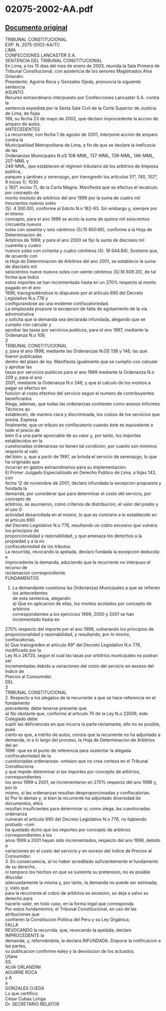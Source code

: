 
02075-2002-AA.pdf
=================
  
[Documento original](https://tc.gob.pe/jurisprudencia/2003/02075-2002-AA.pdf)  
---  
TRIBUNAL CONSTITUCIONAL  
EXP. N. 2075-2002-AA/TC  
LIMA  
CONFECCIONES LANCASTER S.A.  
SENTENCIA DEL TRIBUNAL CONSTITUCIONAL  
En Lima, a los 15 dias del mes de enero de 2003, reunida la Sala Primera de  
Tribunal Constitucional, con asistencia de los senores Magistrados Alva Orlandin:  
Presidente; Aguirre Roca y Gonzales Ojeda, pronuncia la siguiente sentencia  
ASUNTO  
Recurso extraordinario interpuesto por Confecciones Lancaster S.A. contra la  
sentencia expedida por la Sexta Sala Civil de la Corte Superior de Justicia de Lima, de fojas  
188, su fecha 23 de mayo de 2002, que declaro improcedente la accion de amparo de autos.  
ANTECEDENTES  
La recurrente, con fecha 1 de agosto de 2001, interpone accion de amparo contra la  
Municipalidad Metropolitana de Lima, a fin de que se declare la ineficacia de las  
Ordenanzas Municipales N.oS 108-MML, 137-MML, 138-MML, 146-MML, 207-MML y  
246-MML, que establecen el régimen tributario de los arbitrios de limpieza publica,  
parques y jardines y serenazgo, por transgredir los articulos 51°, 740, 102°, 9 inciso 1); 1030  
y 192°, inciso 7), de la Carta Magna. Manifiesta que se efectuo el recalculo por concepto de  
monto insoluto de arbitrios del ano 1996 por la suma de cuatro mil trescientos nuevos soles  
(S/. 4 300.00), conforme al Edicto N.o 182-93. Sin embargo y, siempre por el mismo  
concepto, para el ano 1999 se acoto la suma de quince mil seiscientos cincuenta nuevos  
soles con sesenta y seis céntimos (S/.15 650.66), conforme a la Hoja de Determinacion de  
Arbitrios de 1999; y para el ano 2000 se fijo la suma de dieciseis mil cuarenta y cuatro  
nuevos soles con ochenta y cuatro céntimos (SI. 16 044.84). Sostiene que, de acuerdo con  
la Hoja de Determinacion de Arbitrios del ano 2001, se establecio la suma de dieciseis mil  
seiscientos nueve nuevos soles con veinte céntimos (S/.16 609.20), de tal forma que todos  
estos importes se han incrementado hasta en un 270% respecto al monto pagado en el ano  
1996, transgrediéndose lo dispuesto por el articulo 690 del Decreto Legislativo N.o 776 y  
configurandose asi una evidente confiscatoriedad.  
La emplazada propone la excepcion de falta de agotamiento de la via administrativa  
y solicita que la demanda sea declarada infundada, alegando que se cumplio con calcular y  
aprobar las tasas por servicios publicos, para el ano 1997, mediante la Ordenanza N.o 108;  
2  
TRIBUNAL CONSTITUCIONAL  
y, para el ano 1998, mediante las Ordenanzas N.OS 138 y 146, las que fueron publicadas  
dentro del plazo de ley. Manifiesta igualmente que se cumplio con calcular y aprobar las  
tasas por servicios publicos para el ano 1999 mediante la Ordenanza N.o 209 y, para el ano  
2001, mediante la Ordenanza N.o 246, y que el calculo de los montos a pagar se efectuo en  
funcion al costo efectivo del servicio segun el numero de contribuyentes beneficiados  
Alega, ademas, que todas las ordenanzas contienen como anexos Informes Técnicos qu  
establecen, de manera clara y discriminada, los costos de los servicios que presta. Expresa  
finalmente, que un tributo es confiscatorio cuando éste es equivalente a todo el precio de  
bien 0 a una parte apreciable de su valor y, por tanto, los importes establecidos en la  
cuestionadas ordenanzas no tienen tal condicion, por cuanto son minimos respecto al valo  
del bien; y, que a partir de 1997, se brinda el servicio de serenazgo, lo que ha originado que  
incurran en gastos extraordinarios para su implementacion.  
El Primer Juzgado Especializado en Derecho Publico de Lima, a fojas 143, con  
fecha 12 de noviembre de 2001, declaro infundada la excepcion propuesta y fundada la  
demanda, por considerar que para determinar el costo del servicio, por concepto de  
arbitrios, se asumieron, como criterios de distribucion, el valor del predio y el uso O  
actividad desarrollada en el mismo, lo que es contrario a lo establecido en el articulo 690  
del Decreto Legislativo N.o 776, resultando un cobro excesivo que vulnera los principios de  
proporcionalidad y razonabilidad, y que amenaza los derechos a la propiedad y a la no  
confiscatoriedad de los tributos.  
La recurrida, revocando la apelada, declaro fundada la excepcion deducida e  
improcedente la demanda, aduciendo que la recurrente no interpuso el recurso de  
reclamacion correspondiente.  
FUNDAMENTOS  
1. La demandante cuestiona las Ordenanzas Municipales a que se refieren los antecedentes  
de esta sentencia, alegando:  
a) Que en aplicacion de ellas, los montos acotados por concepto de arbitrios  
correspondientes a los ejercicios 1999, 2000 y 2001 se han incrementado hasta en  
  
270% respecto del importe por el ano 1996, vulnerando los principios de  
proporcionalidad y razonabilidad, y resultando, por lo mismo, confiscatorias.  
b) Que transgreden el articulo 69° del Decreto Legislativo N.o 776, modificado por la  
Ley N.o 26725, segun el cual las tasas por arbitrios municipales no podran ser  
incrementadas debido a variaciones del costo del servicio en exceso del Indice de  
Precios al Consumidor.  
DEL  
3  
TRIBUNAL CONSTITUCIONAL  
2. Respecto a los alegatos de la recurrente a que se hace referencia en el fundamento  
precedente, debe tenerse presente que:  
a) No obstante que, conforme al articulo 70 de la Ley N.o 23506, este Colegiado debe  
suplir las deficiencias en que incurra la parte reclamante, ello no es posible, pues  
cierto es que, a mérito de autos, consta que la recurrente no ha adjuntado a  
demanda, ni a lo largo del proceso, la Hoja de Determinacion de Arbitrios del an  
1996 -que es el punto de referencia para sustentar la alegada confiscatoriedad de la  
cuestionadas ordenanzas- omision que no crea certeza en el Tribunal Constituciona  
y que impide determinar si los importes por concepto de arbitrios, correspondientes  
los anos 1999 a 2001, se incrementaron en 270% respecto del ano 1996 y, por lo  
mismo, si las ordenanzas resultan desproporcionadas y confiscatorias.  
b) Por lo demas y, si bien la recurrente ha adjuntado diversidad de documentos, ellos  
resultan insuficientes para determinar si, como alega, las cuestionadas ordenanza  
vulneran el articulo 690 del Decreto Legislativo N.o 776, no habiendo probado -com  
ha quedado dicho que los importes por concepto de arbitrios correspondientes a los  
anos 1999 a 2001 hayan sido incrementados, respecto del ano 1996, debido a  
variaciones en el costo del servicio y en exceso del Indice de Precios al Consumidor.  
3. En consecuencia, al no haber acreditado suficientemente el fundamento de su derecho,  
ni tampoco los hechos en que se sustenta su pretension, no es posible dilucidar  
adecuadamente la misma y, por tanto, la demanda no puede ser estimada; y, visto que  
para la recurrente el cobro de arbitrios es excesivo, se deja a salvo su derecho para  
hacerlo valer, en todo caso, en la forma legal que corresponda.  
Por estos fundamentos, el Tribunal Constitucional, en uso de las atribuciones que  
confieren la Constitucion Politica del Peru y su Ley Orgànica,  
FALLA  
REVOCANDO la recurrida, que, revocando la apelada, declaro IMPROCEDENTE la  
demanda; y, reformândola, la declara INFUNDADA. Dispone la notificacion a las partes,  
su publicacion conforme ealey y la devolucion de los actuados.  
Ufane  
SS.  
ALVA ORLANDINI  
AGUIRRE ROCA  
y A  
a  
GONZALES OJEDA  
Lo que certifico:  
César Cubas Longa  
Dr. SECRETARIO RELATOR